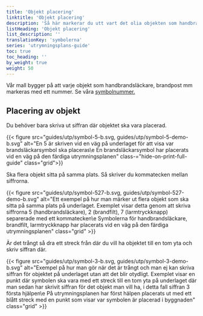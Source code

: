 ```yaml
---
title: 'Objekt placering'
linktitle: 'Objekt placering'
description: 'Så här markerar du utt vart det olia objekten som handbrandsläckare ska sitta på din utrymningsplan.'
listHeading: 'Objekt placering'
list_description: ''
translationKey: 'symbolerna'
series: 'utrymningsplans-guide'
toc: true
toc_heading: ''
by_weight: true
weight: 50
---
```


Vår mall bygger på att varje objekt som handbrandsläckare, brandpost mm markeras med ett nummer. Se våra [symbolnummer.](/guider/utrymningsplan/symbolnummer)

## Placering av objekt

Du behöver bara skriva ut siffran där objektet ska vara placerad.

{{< figure src="guides/utp/symbol-5-b.svg, guides/utp/symbol-5-demo-b.svg" alt="En 5 är skriven vid en väg på underlaget för att visa var brandsläckarsymbol ska placeras\e En brandsläckarsymbol har placerats vid en väg på den färdiga utrymningsplanen" class-="hide-on-print-full-guide" class="grid">}}

Ska flera objekt sitta på samma plats. Så skriver du kommatecken mellan siffrorna. 

{{< figure src="guides/utp/symbol-527-b.svg, guides/utp/symbol-527-demo-b.svg" alt="Ett exempel på hur man märker ut flera objekt som ska sitta på samma plats på underlaget. Exemplet visar detta genom att skriva siffrorna 5 (handbrandsläckare), 2 (brandfilt), 7 (larmtryckknapp) separerade med ett kommatecken\e Symbolerna för handbrandsläckare, brandfilt, larmtryckknapp har placerats vid en väg på den färdiga utrymningsplanen" class="grid" >}}

Är det trångt så dra ett streck från där du vill ha objektet till en tom yta och skriv siffran där.

{{< figure src="guides/utp/symbol-3-b.svg, guides/utp/symbol-3-demo-b.svg" alt="Exempel på hur man gör när det är trångt och man ej kan skriva siffran för objektet på underlaget utan att det blir otydligt. Exemplet visar en punkt där symbolen ska vara med ett streck till en tom yta på underlaget där man sedan har skrivit siffran för det objekt man vill ha, i detta fall siffran 3 första hjälpen\e På utrymningsplanen har först hälpen placerats ut med ett blått streck med en punkt som visar var symbolen är placerad i byggnaden" class="grid" >}}